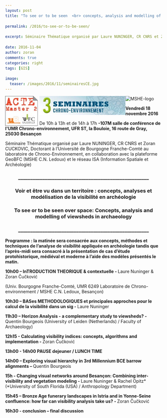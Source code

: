 ```yaml
---
layout: post
title: "To see or to be seen  <br> concepts, analysis and modelling of viewsheds in archaeology"

permalink: /2016/to-see-or-to-be-seen/

excerpt: Séminaire Thématique organisé par Laure NUNINGER, CR CNRS et Zoran CUCKOVIC, Doctorant à l’Université de Bourgogne Franche-Comté au laboratoire de Chrono-Environnement, en collaboration  avec la plateforme GeoBFC (MSHE C.N. Ledoux) et le réseau ISA (Information Spatiale et Archéologie)

date: 2016-11-04
author: zoran
comments: true
categories: right
tags: [GIS]

image:
  teaser: /images/2016/11/seminairesCE.jpg
---
```


<div class="container1">

<img class="wp-image-506 alignnone" style="float: left; margin-right: 5px;" src="/images/2016/11/LogoACTE.jpg" alt="logo ACTE" width="105" height="96" />

<img class=" wp-image-507 alignnone" style="float: left;" src="/images/2016/11/seminairesCE.jpg" alt="seminaires CE" width="277" height="61" />
<div class="container2"><img class="alignnone" src="http://www.msh-reseau.fr/sites/default/files/styles/logomsh/public/msh/mshe_logo_transp_0.jpg?itok=lIbhpRtI" alt="MSHE-logo" width="128" height="128" /></div>
</div>


<strong>Vendredi 18 novembre 2016</strong>

De 10h à 13h et de 14h à 17h <strong>-107M salle de conférence de l'UMR Chrono-environnement, UFR ST, la Bouloie, 16 route de Gray, 25030 Besançon</strong>

Séminaire Thématique organisé par Laure NUNINGER, CR CNRS et Zoran CUCKOVIC, Doctorant à l’Université de Bourgogne Franche-Comté au laboratoire de Chrono-Environnement, en collaboration  avec la plateforme GeoBFC (MSHE C.N. Ledoux) et le réseau ISA (Information Spatiale et Archéologie)
<h3 style="text-align: center;"><strong>______________________________________________________</strong></h3>
<h3 style="text-align: center;"><strong>Voir et être vu dans un territoire :
concepts, analyses et modélisation de la visibilité en archéologie</strong></h3>
<h3 style="text-align: center;"><strong>To see or to be seen over space:
Concepts, analysis and modelling of viewsheds in archaeology</strong></h3>
<h3 style="text-align: center;"><strong>______________________________________________________</strong></h3>
<strong>Programme : la matinée sera consacrée aux concepts, méthodes et techniques de l’analyse de visibilité appliquée en archéologie tandis que l’après-midi sera consacré à la présentation de cas d’étude protohistorique, médiéval et moderne à l’aide des modèles présentés le matin.</strong>

<strong> </strong>

<strong>10h00 –</strong><strong> InTRODUCTION THEORIQUE &amp; contextuelle  - </strong>Laure  Nuninger &amp; Zoran Čučković

(Univ. Bourgogne Franche-Comté, UMR 6249 Laboratoire de Chrono-environnement / MSHE C.N. Ledoux, Besançon)

<strong>10h30 –</strong><strong> BASes METHODOLOGIQUES et principales approches pour le calcul de la visibilité dans un sig - </strong>Laure  Nuninger

<strong>11h30 – </strong><strong>Horizon Analysis - a complementary study to viewsheds? - </strong>Quentin  Bourgeois (University of Leiden (Netherlands) / Faculty of Archaeology)

<strong>12h15  - </strong><strong>Calculating visibility indices: concepts, algorithms and implementation</strong><strong> - </strong>Zoran  Čučković

<strong>13h00  - 14h00</strong><strong> PAUSE dejeuner / LUNCH TIME</strong>

<strong>14h00 – </strong><strong>Exploring visual hierarchy in 3rd Millennium BCE barrow alignments – </strong>Quentin  Bourgeois

<strong>15h  - </strong><strong> Changing visual networks around Besançon: Combining inter-visibility and vegetation modeling - </strong>Laure  Nuninger &amp; Rachel Opitz* (*University of South Florida (USA) / Anthropology Department)

<strong>15h45 – </strong><strong>Bronze Age funerary landscapes in Istria and in Yonne-Seine confluence: how far can visibility analysis take us?</strong><strong> - </strong>Zoran  Čučković

<strong>16h30  - </strong><strong>conclusion – final discussion</strong>

